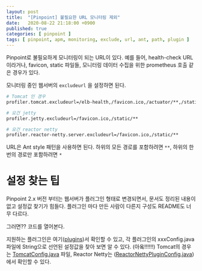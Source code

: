 ```yaml
---
layout: post
title:  "[Pinpoint] 불필요한 URL 모니터링 제외"
date:   2020-08-22 21:18:00 +0900
published: true
categories: [ pinpoint ]
tags: [ pinpoint, apm, monitoring, exclude, url, ant, path, plugin ]
---
```


Pinpoint로 불필요하게 모니터링이 되는 URL이 있다. 예를 들어, health-check URL 이라거나, favicon, static 파일들, 모니터링 데이터 수집을 위한 prometheus 호출 같은 경우가 있다.

모니터링 중인 웹서버의 `excludeurl` 을 설정하면 된다.

```bash
# Tomcat 인 경우
profiler.tomcat.excludeurl=/elb-health,/favicon.ico,/actuator/**,/static/**

# 요건 jetty
profiler.jetty.excludeurl=/favicon.ico,/static/**

# 요건 reactor netty
profiler.reactor-netty.server.excludeurl=/favicon.ico,/static/**
```

URL은 Ant style 패턴을 사용하면 된다. 하위의 모든 경로를 포함하려면 `**`, 하위의 한번의 경로만 포함하려면 `*`


# 설정 찾는 팁

Pinpoint 2.x 버전 부터는 웹서버가 플러그인 형태로 변경되면서, 문서도 정리된 내용이 없고 설정값 찾기가 힘들다. 플러그인 마다 만든 사람이 다른지 구성도 README도 너무 다르다.

그러면?? 코드를 열어본다.

지원하는 플러그인은 여기([plugins](https://github.com/naver/pinpoint/tree/master/plugins))서 확인할 수 있고, 각 플러그인의 xxxConfig.java 파일에 String으로 선언된 설정값을 찾아 보면 알 수 있다. (아옼!!!!!!) Tomcat의 경우는 [TomcatConfig.java](https://github.com/naver/pinpoint/blob/master/plugins/tomcat/src/main/java/com/navercorp/pinpoint/plugin/tomcat/TomcatConfig.java) 파일, Reactor Netty는 ([ReactorNettyPluginConfig.java](https://github.com/naver/pinpoint/blob/master/plugins/reactor-netty/src/main/java/com/navercorp/pinpoint/plugin/reactor/netty/ReactorNettyPluginConfig.java))에서 확인할 수 있다.
